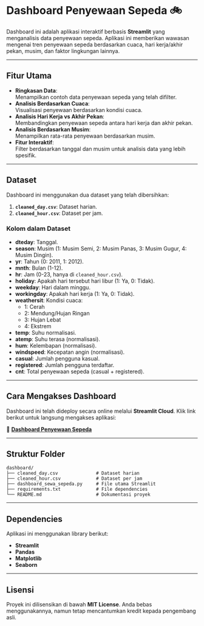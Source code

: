 # **Dashboard Penyewaan Sepeda 🚲**

Dashboard ini adalah aplikasi interaktif berbasis **Streamlit** yang menganalisis data penyewaan sepeda. Aplikasi ini memberikan wawasan mengenai tren penyewaan sepeda berdasarkan cuaca, hari kerja/akhir pekan, musim, dan faktor lingkungan lainnya.

---

## **Fitur Utama**
- **Ringkasan Data**:  
  Menampilkan contoh data penyewaan sepeda yang telah difilter.
- **Analisis Berdasarkan Cuaca**:  
  Visualisasi penyewaan berdasarkan kondisi cuaca.
- **Analisis Hari Kerja vs Akhir Pekan**:  
  Membandingkan penyewaan sepeda antara hari kerja dan akhir pekan.
- **Analisis Berdasarkan Musim**:  
  Menampilkan rata-rata penyewaan berdasarkan musim.
- **Fitur Interaktif**:  
  Filter berdasarkan tanggal dan musim untuk analisis data yang lebih spesifik.

---

## **Dataset**
Dashboard ini menggunakan dua dataset yang telah dibersihkan:
1. **`cleaned_day.csv`**: Dataset harian.
2. **`cleaned_hour.csv`**: Dataset per jam.

### **Kolom dalam Dataset**
- **dteday**: Tanggal.
- **season**: Musim (1: Musim Semi, 2: Musim Panas, 3: Musim Gugur, 4: Musim Dingin).
- **yr**: Tahun (0: 2011, 1: 2012).
- **mnth**: Bulan (1-12).
- **hr**: Jam (0-23, hanya di `cleaned_hour.csv`).
- **holiday**: Apakah hari tersebut hari libur (1: Ya, 0: Tidak).
- **weekday**: Hari dalam minggu.
- **workingday**: Apakah hari kerja (1: Ya, 0: Tidak).
- **weathersit**: Kondisi cuaca:  
   - 1: Cerah  
   - 2: Mendung/Hujan Ringan  
   - 3: Hujan Lebat  
   - 4: Ekstrem  
- **temp**: Suhu normalisasi.
- **atemp**: Suhu terasa (normalisasi).
- **hum**: Kelembapan (normalisasi).
- **windspeed**: Kecepatan angin (normalisasi).
- **casual**: Jumlah pengguna kasual.
- **registered**: Jumlah pengguna terdaftar.
- **cnt**: Total penyewaan sepeda (casual + registered).

---

## **Cara Mengakses Dashboard**
Dashboard ini telah dideploy secara online melalui **Streamlit Cloud**. Klik link berikut untuk langsung mengakses aplikasi:

🔗 **[Dashboard Penyewaan Sepeda](https://dashboard-sewa-sepeda-tjteaxcctfdajat64hwhmr.streamlit.app/)**

---

## **Struktur Folder**
```
dashboard/
├── cleaned_day.csv              # Dataset harian
├── cleaned_hour.csv             # Dataset per jam
├── dashboard_sewa_sepeda.py     # File utama Streamlit
├── requirements.txt             # File dependencies
└── README.md                    # Dokumentasi proyek
```

---

## **Dependencies**
Aplikasi ini menggunakan library berikut:
- **Streamlit**
- **Pandas**
- **Matplotlib**
- **Seaborn**

---

## **Lisensi**
Proyek ini dilisensikan di bawah **MIT License**. Anda bebas menggunakannya, namun tetap mencantumkan kredit kepada pengembang asli.
